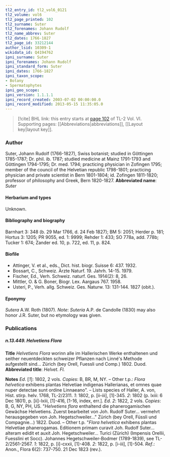 ```yaml
---
tl2_entry_id: tl2_vol6_0121
tl2_volume: vol6
tl2_page_printed: 102
tl2_surname: Suter
tl2_forenames: Johann Rudolf
tl2_name_abbrev: Suter
tl2_dates: 1766-1827
tl2_page_id: 33212144
author_lsid: 10309-1
wikidata_id: Q4194762
ipni_surname: Suter
ipni_forenames: Johann Rudolf
ipni_standard_form: Suter
ipni_dates: 1766-1827
ipni_taxon_scope: 
- Botany
- Spermatophytes
ipni_geo_scope: 
ipni_version: 1.1.1.1
ipni_record_created: 2003-07-02 00:00:00.0
ipni_record_modified: 2013-05-15 11:35:05.0
---
```



> [!cite] BHL link: this entry starts at [page 102](https://www.biodiversitylibrary.org/page/33212144) of TL-2 Vol. VI.
> Supporting pages: [[Abbreviations|abbreviations]], [[Layout key|layout key]].

### Author

Suter, Johann Rudolf (1766-1827), Swiss botanist; studied in Göttingen 1785-1787; Dr. phil. ib. 1787; studied medicine at Mainz 1791-1793 and Göttingen 1794-1795; Dr. med. 1794; practicing physician in Zofingen 1795; member of the council of the Helvetian republic 1798-1801; practicing physician and private scientist in Bern 1801-1804; id. Zofingen 1811-1820; professor of philosophy and Greek, Bern 1820-1827. 
**Abbreviated name**: *Suter*

#### Herbarium and types

Unknown.

#### Bibliography and biography

Barnhart 3: 348 (b. 29 Mar 1766, d. 24 Feb 1827); BM 5: 2051; Herder p. 181; Hortus 3: 1205; PR 9055, ed. 1: 9999; Rehder 1: 433; SO 778a, add. 778b; Tucker 1: 674; Zander ed. 10, p. 722, ed. 11, p. 824.

#### Biofile

- Attinger, V. et al., eds., Dict. hist. biogr. Suisse 6: 437. 1932.
- Bossart, C., Schweiz. Ärzte Naturf. 19. Jahrh. 14-15. 1979.
- Fischer, Ed., Verh. Schweiz. naturf. Ges. 1914(2): 8, 26.
- Mittler, O. & G. Boner, Biogr. Lex. Aargaus 767. 1958.
- Usteri, P., Verh. allg. Schweiz. Ges. Naturw. 13: 131-144. 1827 (obit.).

#### Eponymy

*Sutera* A.W. Roth (1807). *Note*: *Suteria* A.P. de Candolle (1830) may also honor J.R. Suter, but no etymology was given.

### Publications

##### n.13.449. Helvetiens Flora

**Title**
*Helvetiens Flora* worinn alle im Hallerischen Werke enthaltenen und seither neuentdeckten schweizer Pflanzen nach Linné's Methode aufgestellt sind... Zürich (bey Orell, Fuessli und Comp.) 1802. Duod.
**Abbreviated title**: *Helvet. Fl.*

**Notes**
*Ed*. \[*1*\]: 1802, 2 vols. *Copies*: B, BR, M, NY. – Other t.p.: *Flora helvetica* exhibens plantas Helvetiae indigenas Hallerianas, et omnes quae nuper detectae sunt ordine Linnaeano". – Lists species of Haller, A. von, Hist. stirp. helv. 1768, TL-2/2311.
*1*: 1802, p. \[ii-iii\], \[1\]-345.
*2*: 1802 (p. lxiii: 6 Dec 1801), p. \[ii\]-lxiii, \[1\]-416, \[1-16, index, err.\].
*Ed. 2*: 1822, 2 vols. *Copies*: B, G, NY, PH, US. "*Helvetiens flora* enthaltend die phanerogamischen Gewächse Helvetiens. Zuerst bearbeitet von Joh. Rudolf Suter... vermehrt herausgegeben von Joh. Hegetschweiler..." Zürich (bey Orell, Füssli und Compagnie...) 1822. Duod. – Other t.p. "*Flora helvetica* exhibens plantas Helvetiae phanerogamas. Editionem primam curavit Joh. Rudolf Suter... alteram edidit et auxit Joh. Hegetschweiler... Turici (Zürich) (Impensis Orellii, Fuesslini et Socc). Johannes Hegetschweiler-Bodmer (1789-1839), see TL-2/2561-2567.
*1*: 1822, p. \[i\]-cxxii, \[1\]-408.
*2*: 1822, p. \[i-iii\], \[1\]-504.
*Ref*.: Anon., Flora 6(2): 737-750. 21 Dec 1823 (rev.).

